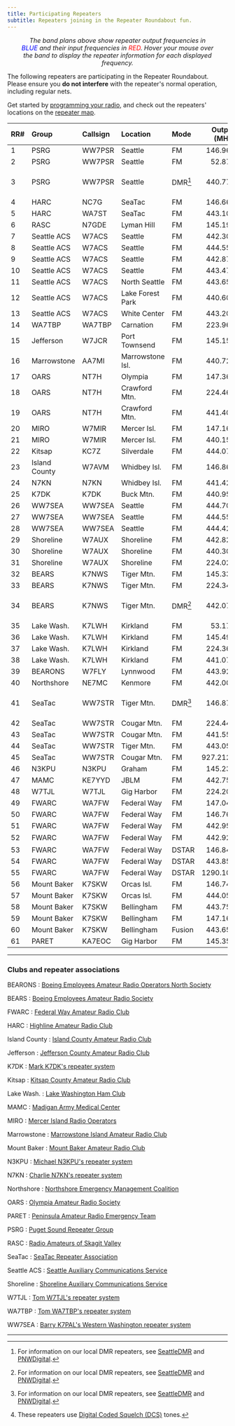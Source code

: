 ```yaml
---
title: Participating Repeaters
subtitle: Repeaters joining in the Repeater Roundabout fun.
---
```


<div id="spectra"></div>

<p style="margin: 5px 2rem; font-size: 0.9rem; text-align:center; font-style: italic;">
The band plans above show repeater output frequencies in <span style="color: blue;">BLUE</span> and
their input frequencies in <span style="color: red;">RED</span>.  Hover your mouse over the band to
display the repeater information for each displayed frequency.
</p>

The following repeaters are participating in the Repeater Roundabout. Please ensure you **do not
interfere** with the repeater's normal operation, including regular nets.

Get started by [programming your radio](/files), and check out the repeaters' locations on the
[repeater map](/map).

| RR#   | Group         | Callsign   | Location         | Mode      |   Output (MHz) |   Offset (MHz) |                  Tone (Hz) |
|:------|:--------------|:-----------|:-----------------|:----------|---------------:|---------------:|---------------------------:|
| 1     | PSRG          | WW7PSR     | Seattle          | FM        |        146.960 |           -0.6 |                      103.5 |
| 2     | PSRG          | WW7PSR     | Seattle          | FM        |         52.870 |           -1.7 |                      103.5 |
| 3     | PSRG          | WW7PSR     | Seattle          | DMR[^dmr] |        440.775 |           +5.0 | CC2/TS1 Seattle1 TG/803153 |
| 4     | HARC          | NC7G       | SeaTac           | FM        |        146.660 |           -0.6 |                      103.5 |
| 5     | HARC          | WA7ST      | SeaTac           | FM        |        443.100 |           +5.0 |                      103.5 |
| 6     | RASC          | N7GDE      | Lyman Hill       | FM        |        145.190 |           -0.6 |                      127.3 |
| 7     | Seattle ACS   | W7ACS      | Seattle          | FM        |        442.300 |           +5.0 |                      141.3 |
| 8     | Seattle ACS   | W7ACS      | Seattle          | FM        |        444.550 |           +5.0 |                      141.3 |
| 9     | Seattle ACS   | W7ACS      | Seattle          | FM        |        442.875 |           +5.0 |                      141.3 |
| 10    | Seattle ACS   | W7ACS      | Seattle          | FM        |        443.475 |           +5.0 |                      141.3 |
| 11    | Seattle ACS   | W7ACS      | North Seattle    | FM        |        443.650 |           +5.0 |                      141.3 |
| 12    | Seattle ACS   | W7ACS      | Lake Forest Park | FM        |        440.600 |           +5.0 |                      141.3 |
| 13    | Seattle ACS   | W7ACS      | White Center     | FM        |        443.200 |           +5.0 |                      141.3 |
| 14    | WA7TBP        | WA7TBP     | Carnation        | FM        |        223.960 |           -1.6 |                      123.0 |
| 15    | Jefferson     | W7JCR      | Port Townsend    | FM        |        145.150 |           -0.6 |                      114.8 |
| 16    | Marrowstone   | AA7MI      | Marrowstone Isl. | FM        |        440.725 |           +5.0 |                      114.8 |
| 17    | OARS          | NT7H       | Olympia          | FM        |        147.360 |           +0.6 |                      103.5 |
| 18    | OARS          | NT7H       | Crawford Mtn.    | FM        |        224.460 |           -1.6 |                      103.5 |
| 19    | OARS          | NT7H       | Crawford Mtn.    | FM        |        441.400 |           +5.0 |                      103.5 |
| 20    | MIRO          | W7MIR      | Mercer Isl.      | FM        |        147.160 |           +0.6 |                      146.2 |
| 21    | MIRO          | W7MIR      | Mercer Isl.      | FM        |        440.150 |           +5.0 |                      103.5 |
| 22    | Kitsap        | KC7Z       | Silverdale       | FM        |        444.075 |           +5.0 |                      103.5 |
| 23    | Island County | W7AVM      | Whidbey Isl.     | FM        |        146.860 |           -0.6 |                      127.3 |
| 24    | N7KN          | N7KN       | Whidbey Isl.     | FM        |        441.425 |           +5.0 |                      110.9 |
| 25    | K7DK          | K7DK       | Buck Mtn.        | FM        |        440.950 |           +5.0 |                      110.9 |
| 26    | WW7SEA        | WW7SEA     | Seattle          | FM        |        444.700 |           +5.0 |                      103.5 |
| 27    | WW7SEA        | WW7SEA     | Seattle          | FM        |        444.550 |           +5.0 |                      141.3 |
| 28    | WW7SEA        | WW7SEA     | Seattle          | FM        |        444.425 |           +5.0 |                      141.3 |
| 29    | Shoreline     | W7AUX      | Shoreline        | FM        |        442.825 |           +5.0 |                      103.5 |
| 30    | Shoreline     | W7AUX      | Shoreline        | FM        |        440.300 |           +5.0 |                      103.5 |
| 31    | Shoreline     | W7AUX      | Shoreline        | FM        |        224.020 |           -1.6 |                      103.5 |
| 32    | BEARS         | K7NWS      | Tiger Mtn.       | FM        |        145.330 |           -0.6 |                      179.9 |
| 33    | BEARS         | K7NWS      | Tiger Mtn.       | FM        |        224.340 |           -1.6 |                      110.9 |
| 34    | BEARS         | K7NWS      | Tiger Mtn.       | DMR[^dmr] |        442.075 |           +5.0 |   CC2/TS1 BEARS1 TG/312488 |
| 35    | Lake Wash.    | K7LWH      | Kirkland         | FM        |         53.170 |           -1.7 |                      100.0 |
| 36    | Lake Wash.    | K7LWH      | Kirkland         | FM        |        145.490 |           -0.6 |                      103.5 |
| 37    | Lake Wash.    | K7LWH      | Kirkland         | FM        |        224.360 |           -1.6 |                      103.5 |
| 38    | Lake Wash.    | K7LWH      | Kirkland         | FM        |        441.075 |           +5.0 |                      103.5 |
| 39    | BEARONS       | W7FLY      | Lynnwood         | FM        |        443.925 |           +5.0 |                      100.0 |
| 40    | Northshore    | NE7MC      | Kenmore          | FM        |        442.000 |           +5.0 |                      141.3 |
| 41    | SeaTac        | WW7STR     | Tiger Mtn.       | DMR[^dmr] |        146.875 |           -0.6 |     CC1/TS1 Local1 TG/3181 |
| 42    | SeaTac        | WW7STR     | Cougar Mtn.      | FM        |        224.440 |           -1.6 |                      103.5 |
| 43    | SeaTac        | WW7STR     | Cougar Mtn.      | FM        |        441.550 |           +5.0 |                      103.5 |
| 44    | SeaTac        | WW7STR     | Tiger Mtn.       | FM        |        443.050 |           +5.0 |                      103.5 |
| 45    | SeaTac        | WW7STR     | Cougar Mtn.      | FM        |       927.2125 |          -25.0 |                      114.8 |
| 46    | N3KPU         | N3KPU      | Graham           | FM        |        145.230 |           -0.6 |                      146.2 |
| 47    | MAMC          | KE7YYD     | JBLM             | FM        |        442.750 |           +5.0 |                      146.2 |
| 48    | W7TJL         | W7TJL      | Gig Harbor       | FM        |        224.200 |           -1.6 |                      123.0 |
| 49    | FWARC         | WA7FW      | Federal Way      | FM        |        147.040 |           +0.6 |                      103.5 |
| 50    | FWARC         | WA7FW      | Federal Way      | FM        |        146.760 |           -0.6 |                      103.5 |
| 51    | FWARC         | WA7FW      | Federal Way      | FM        |        442.950 |           +5.0 |                      103.5 |
| 52    | FWARC         | WA7FW      | Federal Way      | FM        |        442.925 |           +5.0 |                 D036[^dcs] |
| 53    | FWARC         | WA7FW      | Federal Way      | DSTAR     |        146.840 |           -0.6 |                            |
| 54    | FWARC         | WA7FW      | Federal Way      | DSTAR     |        443.850 |           +5.0 |                            |
| 55    | FWARC         | WA7FW      | Federal Way      | DSTAR     |       1290.100 |          -20.0 |                            |
| 56    | Mount Baker   | K7SKW      | Orcas Isl.       | FM        |        146.740 |           -0.6 |                      103.5 |
| 57    | Mount Baker   | K7SKW      | Orcas Isl.       | FM        |        444.050 |           +5.0 |                      103.5 |
| 58    | Mount Baker   | K7SKW      | Bellingham       | FM        |        443.750 |           +5.0 |                      103.5 |
| 59    | Mount Baker   | K7SKW      | Bellingham       | FM        |        147.160 |           +0.6 |                      103.5 |
| 60    | Mount Baker   | K7SKW      | Bellingham       | Fusion    |        443.650 |           +5.0 |                      103.5 |
| 61    | PARET         | KA7EOC     | Gig Harbor       | FM        |        145.350 |           -0.6 |                      103.5 |

---

### Clubs and repeater associations

BEARONS
: [Boeing Employees Amateur Radio Operators North Society](https://w7flybearons.org)

BEARS
: [Boeing Employees Amateur Radio Society](https://sites.google.com/site/k7nwsbears)

FWARC
: [Federal Way Amateur Radio Club](https://fwarc.org/)

HARC
: [Highline Amateur Radio Club](https://www.highlinearc.org/)

Island County
: [Island County Amateur Radio Club](https://www.w7avm.org/)

Jefferson
: [Jefferson County Amateur Radio Club](https://w7jcr.wordpress.com/)

K7DK
: [Mark K7DK's repeater system](https://www.qrz.com/db/K7DK)

Kitsap
: [Kitsap County Amateur Radio Club](https://kcarc.org/)

Lake Wash.
: [Lake Washington Ham Club](https://lakewashingtonhamclub.org/)

MAMC
: [Madigan Army Medical Center](https://www.qrz.com/db/KE7YYD)

MIRO
: [Mercer Island Radio Operators](https://miro.cmivolunteers.org/)

Marrowstone
: [Marrowstone Island Amateur Radio Club](https://www.qrz.com/db/AA7MI)

Mount Baker
: [Mount Baker Amateur Radio Club](https://mbarc.groups.io/)

N3KPU
: [Michael N3KPU's repeater system](https://www.qrz.com/db/N3KPU)

N7KN
: [Charlie N7KN's repeater system](https://www.qrz.com/db/N7KN)

Northshore
: [Northshore Emergency Management Coalition](https://www.northshoreemc.com/)

OARS
: [Olympia Amateur Radio Society](https://www.olyham.org/)

PARET
: [Peninsula Amateur Radio Emergency Team](https://piercecountyares.net/)

PSRG
: [Puget Sound Repeater Group](http://psrg.org)

RASC
: [Radio Amateurs of Skagit Valley](http://rasconline.com/)

SeaTac
: [SeaTac Repeater Association](https://seatacra.com/)

Seattle ACS
: [Seattle Auxiliary Communications Service](https://www.seattleacs.org/)

Shoreline
: [Shoreline Auxiliary Communications Service](https://sites.google.com/a/w7aux.org/shoreline-acs/)

W7TJL
: [Tom W7TJL's repeater system](https://www.qrz.com/db/W7TJL)

WA7TBP
: [Tom WA7TBP's repeater system](https://www.qrz.com/db/wa7tbp)

WW7SEA
: [Barry K7PAL's Western Washington repeater system](https://www.qrz.com/db/WW7SEA)



---

[^dmr]: For information on our local DMR repeaters, see [SeattleDMR](http://seattledmr.org/) and [PNWDigital](https://pnwdigital.net/).
[^nbfm]: This repeater operates in *narrow-band* FM mode; please use the 12.5 KHz deviation setting on your radio.
[^dcs]: These repeaters use [Digital Coded Squelch (DCS)](https://www.hamradioschool.com/post/get-the-right-signal-tone) tones.

<!-- Load Javascript for Spectrum Display -->
<script type="module" src="./assets/js/spectra-control.js">
</script>
